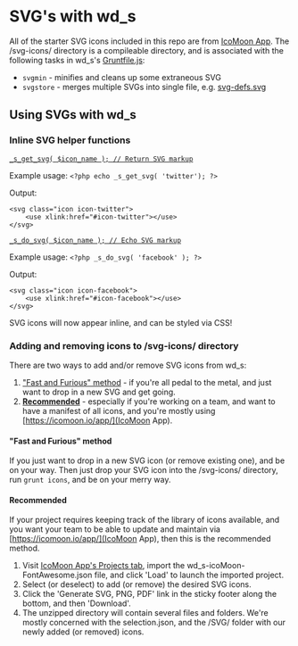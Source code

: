 # SVG's with wd_s

All of the starter SVG icons included in this repo are from [IcoMoon App](https://icomoon.io/app/). The /svg-icons/ directory is a compileable directory, and is associated with the following tasks in wd_s's [Gruntfile.js](../../blob/master/Gruntfile.js):

* `svgmin` - minifies and cleans up some extraneous SVG 
* `svgstore` - merges multiple SVGs into single file, e.g. [svg-defs.svg](../blob/master/images/svg-defs.svg)

## Using SVGs with wd_s

### Inline SVG helper functions

[`_s_get_svg( $icon_name ); // Return SVG markup`](../../blob/master/inc/template-tags.php#L125) 

Example usage:
`<?php echo _s_get_svg( 'twitter'); ?>`

Output:
```
<svg class="icon icon-twitter">
    <use xlink:href="#icon-twitter"></use>
</svg>
```
[`_s_do_svg( $icon_name ); // Echo SVG markup`](../blob/master/inc/template-tags.php#L139)

Example usage: 
`<?php _s_do_svg( 'facebook' ); ?>`

Output:
```
<svg class="icon icon-facebook">
    <use xlink:href="#icon-facebook"></use>
</svg>
```

SVG icons will now appear inline, and can be styled via CSS!

### Adding and removing icons to /svg-icons/ directory
There are two ways to add and/or remove SVG icons from wd_s:

1. ["Fast and Furious" method](#fast-and-furious) - if you're all pedal to the metal, and just want to drop in a new SVG and get going.
2. [**Recommended**](#recommended) - especially if you're working on a team, and want to have a manifest of all icons, and you're mostly using [https://icomoon.io/app/](IcoMoon App).

#### "Fast and Furious" method
If you just want to drop in a new SVG icon (or remove existing one), and be on your way. Then just drop your SVG icon into the /svg-icons/ directory, run `grunt icons`, and be on your merry way.

#### Recommended
If your project requires keeping track of the library of icons available, and you want your team to be able to update and maintain via [https://icomoon.io/app/](IcoMoon App), then this is the recommended method.

1. Visit [IcoMoon App's Projects tab](https://icomoon.io/app/#/projects), import the wd_s-icoMoon-FontAwesome.json file, and click 'Load' to launch the imported project.
2. Select (or deselect) to add (or remove) the desired SVG icons.
3. Click the 'Generate SVG, PNG, PDF' link in the sticky footer along the bottom, and then 'Download'.
4. The unzipped directory will contain several files and folders. We're mostly concerned with the selection.json, and the /SVG/ folder with our newly added (or removed) icons. 
